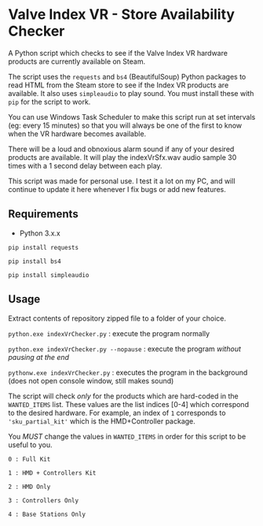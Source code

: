 # Valve Index VR - Store Availability Checker
A Python script which checks to see if the Valve Index VR hardware products are currently available on Steam.

The script uses the `requests` and `bs4` (BeautifulSoup) Python packages to read HTML from the Steam store to see if the Index VR products are available. It also uses `simpleaudio` to play sound. You must install these with `pip` for the script to work.

You can use Windows Task Scheduler to make this script run at set intervals (eg: every 15 minutes) so that you will always be one of the first to know when the VR hardware becomes available.

There will be a loud and obnoxious alarm sound if any of your desired products are available. It will play the indexVrSfx.wav audio sample 30 times with a 1 second delay between each play.

This script was made for personal use. I test it a lot on my PC, and will continue to update it here whenever I fix bugs or add new features.

## Requirements

- Python 3.x.x

`pip install requests`

`pip install bs4`

`pip install simpleaudio`

## Usage

Extract contents of repository zipped file to a folder of your choice.

`python.exe indexVrChecker.py` : execute the program normally

`python.exe indexVrChecker.py --nopause` : execute the program *without pausing at the end*

`pythonw.exe indexVrChecker.py` : executes the program in the background (does not open console window, still makes sound)

The script will check *only* for the products which are hard-coded in the `WANTED_ITEMS` list. These values are the list indices [0-4] which correspond to the desired hardware. For example, an index of `1` corresponds to `'sku_partial_kit'` which is the HMD+Controller package.

You *MUST* change the values in `WANTED_ITEMS` in order for this script to be useful to you.

`0 : Full Kit`

`1 : HMD + Controllers Kit`

`2 : HMD Only`

`3 : Controllers Only`

`4 : Base Stations Only`

